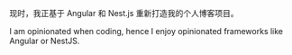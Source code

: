 现时，我正基于 Angular 和 Nest.js 重新打造我的个人博客项目。

I am opinionated when coding, hence I enjoy opinionated frameworks like Angular or NestJS.
